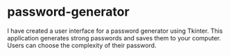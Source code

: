 # password-generator
I have created a user interface for a password generator using Tkinter. This application generates strong passwords and saves them to your computer. Users can choose the complexity of their password.
